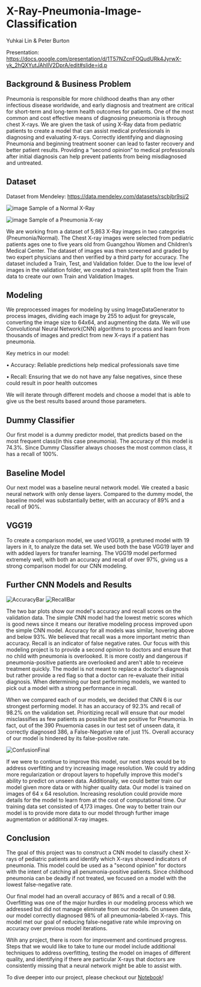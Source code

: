 # X-Ray-Pneumonia-Image-Classification

Yuhkai Lin & Peter Burton

Presentation: https://docs.google.com/presentation/d/1T57NZcnFOQudURk4JyrwX-yk_2hQXYutJAhIlV2DprA/edit#slide=id.p

## Background & Business Problem

Pneumonia is responsible for more childhood deaths than any other infectious disease worldwide, and early diagnosis and treatment are critical for short-term and long-term health outcomes for patients. One of the most common and cost effective means of diagnosing pneuomonia is through chest X-rays. 
We are given the task of using X-Ray data from pediatric patients to create a model that can assist medical professionals in diagnosing and evaluating X-rays. 
Correctly identifying and diagnosing Pneumonia and beginning treatment sooner can lead to faster recovery and better patient results. 
Providing a “second opinion” to medical professionals after initial diagnosis can help prevent patients from being misdiagnosed and untreated. 

## Dataset

Dataset from Mendeley: https://data.mendeley.com/datasets/rscbjbr9sj/2

![image](Images/Xraynormal.jpeg)
Sample of a Normal X-Ray


![image](Images/Xraypne.jpeg)
Sample of a Pneumonia X-ray


We are working from a dataset of  5,863 X-Ray images in two categories (Pneumonia/Normal). The Chest X-ray images were selected from pediatric patients ages one to five years old from Guangzhou Women and Children’s Medical Center. 
The dataset of images was then screened and graded by two expert physicians and then verified by a third party for accuracy. 
The dataset included a Train, Test, and Validation folder. Due to the low level of images in the validation folder, we created a train/test split from the Train data to create our own Train and Validation Images. 

## Modeling

We preprocessed images for modeling by using ImageDataGenerator to process images, dividing each image by 255 to adjust for greyscale, converting the image size to 64x64, and augmenting the data. 
We will use Convolutional Neural Network(CNN) algorithms to process and learn from thousands of images and predict from new X-rays if a patient has pneumonia.

Key metrics in our model:

•	Accuracy: Reliable predictions help medical professionals save time

•	Recall: Ensuring that we do not have any false negatives, since these could result in poor health outcomes

We will iterate through different models and choose a model that is able to give us the best results based around those parameters. 

## Dummy Classifier

Our first model is a dummy predictor model, that predicts based on the most frequent class(in this case pneumonia). The accuracy of this model is 74.3%. Since Dummy Classifier always chooses the most common class, it has a recall of 100%. 


## Baseline Model

Our next model was a baseline neural network model. We created a basic neural network with only dense layers.  Compared to the dummy model, the baseline model was substantially better, with an accuracy of 89% and a recall of 90%. 

## VGG19

To create a comparison model, we used VGG19, a pretuned model with 19 layers in it, to analyze the data set. We used both the base VGG19 layer and with added layers for transfer learning. The VGG19 model performed extremely well, with both an accuracy and recall of over 97%, giving us a strong comparison model for our CNN modeling. 

## Further CNN Models and Results

![AccuracyBar](./Images/AccuracyBar.png)
![RecallBar](./Images/RecallBar.png)

The two bar plots show our model's accuracy and recall scores on the validation data. The simple CNN model had the lowest metric scores which is good news since it means our iterative modeling process improved upon the simple CNN model. Accuracy for all models was similar, hovering above and below 93%. We believed that recall was a more important metric than accuracy. Recall is an indicator of false negative rates. Our focus with this modeling project is to provide a second opinion to doctors and ensure that no child with pneumonia is overlooked. It is more costly and dangerous if pneumonia-positive patients are overlooked and aren't able to receieve treatment quickly. The model is not meant to replace a doctor's diagnosis but rather provide a red flag so that a doctor can re-evaluate their initial diagnosis. When determining our best performing models, we wanted to pick out a model with a strong performance in recall.

When we compared each of our models, we decided that CNN 6 is our strongest performing model. It has an accuracy of 92.3% and recall of 98.2% on the validation set. Prioritizing recall will ensure that our model misclassifies as few patients as possible that are positive for Pneumonia. In fact, out of the 390 Pnuemonia cases in our test set of unseen data, it correctly diagnosed 386, a False-Negative rate of just 1%. Overall accuracy of our model is hindered by its false-positive rate.

![ConfusionFinal](Images/ConfMat.png)

If we were to continue to improve this model, our next steps would be to address overfitting and try increasing image resolution. We could try adding more regularization or dropout layers to hopefully improve this model's ability to predict on unseen data. Additionally, we could better train our model given more data or with higher quality data. Our model is trained on images of 64 x 64 resolution. Increasing resolution could provide more details for the model to learn from at the cost of computational time. Our training data set consisted of 4,173 images. One way to better train our model is to provide more data to our model through further image augmentation or additional X-ray images.

## Conclusion 

The goal of this project was to construct a CNN model to classify chest X-rays of pediatric patients and identify which X-rays showed indicators of pneumonia. This model could be used as a "second opinion" for doctors with the intent of catching all penumonia-positive patients. Since childhood pneumonia can be deadly if not treated, we focused on a model with the lowest false-negative rate.

Our final model had an overall accuracy of 86% and a recall of 0.98. Overfitting was one of the major hurdles in our modeling process which we addressed but did not manage eliminate from our models. On unseen data, our model correctly diagnosed 98% of all pneumonia-labeled X-rays. This model met our goal of reducing false-negative rate while improving on accuracy over previous model iterations.

Wtih any project, there is room for improvement and continued progress. Steps that we would like to take to tune our model include additional techniques to address overfitting, testing the model on images of different quality, and identifying if there are particular X-rays that doctors are consistently missing that a neural network might be able to assist with.

To dive deeper into our project, please checkout our [Notebook](https://github.com/yuhkulele/X-Ray-Pneumonia-Image-Classification/blob/main/notebook.ipynb)!
